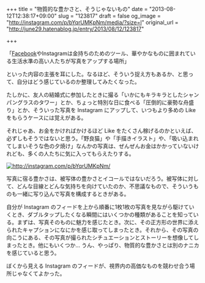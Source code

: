 +++
title = "物質的な豊かさと、そうじゃないもの"
date = "2013-08-12T12:38:17+09:00"
slug = "123817"
draft = false
og_image = "http://instagram.com/p/bYqrUMKpNm/media/?size=l"
original_url = "http://june29.hatenablog.jp/entry/2013/08/12/123817"

+++

<p>「<a class="keyword" href="http://d.hatena.ne.jp/keyword/Facebook">Facebook</a>やInstagramは金持ちのためのツール、華やかなものに囲まれている生活水準の高い人たちが写真をアップする場所」</p>
<p>といった内容の主張を耳にした。なるほど、そういう捉え方もあるか、と思って、自分はどう感じているのか整理してみたくなった。</p>
<p>たしかに、友人の結婚式に参加したときに撮る「いかにもキラキラとしたシャンパングラスのタワー」とか、ちょっと特別な日に食べる「圧倒的に豪勢な舟盛り」とか、そういった写真を Instagram にアップして、いつもより多めの Like をもらうケースには覚えがある。</p>
<p>それじゃあ、お金をかければかけるほど Like をたくさん稼げるのかといえば、必ずしもそうではないと思う。「野良猫」や「手描きイラスト」や、「吸い込まれてしまいそうな色の夕焼け」なんかの写真は、ぜんぜんお金はかかっていないけれども、多くの人たちに気に入ってもらえたりする。</p>
<p><a href="http://instagram.com/p/bYqrUMKpNm/" class="http-image" target="_blank"><img src="http://instagram.com/p/bYqrUMKpNm/media/?size=l" class="http-image" alt="http://instagram.com/p/bYqrUMKpNm/"></a></p>
<p>写真に宿る豊かさは、被写体の豊かさとイコールではないだろう。被写体に対して、どんな目線とどんな気持ちを向けていたのか、不思議なもので、そういうものも一緒に写り込んで写真を構成するときがある。</p>
<p>自分が Instagram のフィードを上から順番に1枚1枚の写真を見ながら駆けていくとき、ダブルタップしたくなる瞬間にはいくつかの種類があることを知っている。まずは、写真そのものに魅力を感じたとき。次に、その正方形の世界に添えられたキャプションになにかを感じ取ってしまったとき。それから、その写真の向こうにある、その写真が撮られたシチュエーションとストーリーを想像してしまったとき。他にもいくつか… うん、やっぱり、物質的な豊かさとは別のナニカを感じていると思う。</p>
<p>ぼくから見える Instagram のフィードが、視界内の高価なものを競わせ合う場所じゃなくてよかった。</p>
